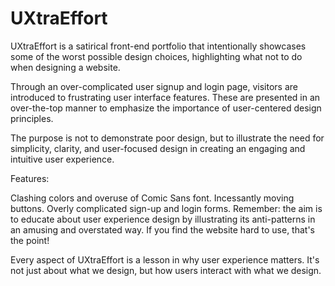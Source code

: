 # UXtraEffort
UXtraEffort is a satirical front-end portfolio that intentionally showcases some of the worst possible design choices, highlighting what not to do when designing a website.

Through an over-complicated user signup and login page, visitors are introduced to frustrating user interface features. These are presented in an over-the-top manner to emphasize the importance of user-centered design principles.

The purpose is not to demonstrate poor design, but to illustrate the need for simplicity, clarity, and user-focused design in creating an engaging and intuitive user experience.

Features:

Clashing colors and overuse of Comic Sans font.
Incessantly moving buttons.
Overly complicated sign-up and login forms.
Remember: the aim is to educate about user experience design by illustrating its anti-patterns in an amusing and overstated way. If you find the website hard to use, that's the point!

Every aspect of UXtraEffort is a lesson in why user experience matters. It's not just about what we design, but how users interact with what we design.
